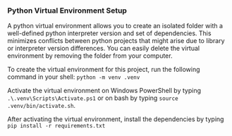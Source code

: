 ### Python Virtual Environment Setup
A python virtual environment allows you to create an isolated folder with a well-defined python interpreter version and set of dependencies. This minimizes conflicts between python projects that might arise due to library or interpreter version differences. You can easily delete the virtual environment by removing the folder from your computer.

To create the virtual environment for this project, run the following command in your shell:
`python -m venv .venv`

Activate the virtual environment on Windows PowerShell by typing `.\.venv\Scripts\Activate.ps1` or on bash by typing `source .venv/bin/activate.sh`.

After activating the virtual environment, install the dependencies by typing
`pip install -r requirements.txt`